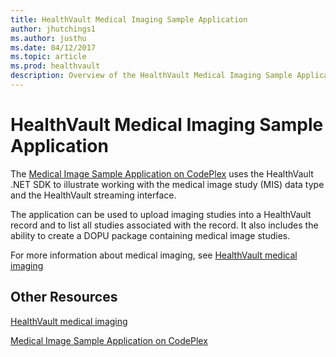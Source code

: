 ```yaml
---
title: HealthVault Medical Imaging Sample Application
author: jhutchings1
ms.author: justhu
ms.date: 04/12/2017
ms.topic: article
ms.prod: healthvault
description: Overview of the HealthVault Medical Imaging Sample Application
---
```



# HealthVault Medical Imaging Sample Application

The [Medical Image Sample Application on CodePlex](http://healthvaultimaging.codeplex.com/) uses the HealthVault .NET SDK to illustrate working with the medical image study (MIS) data type and the HealthVault streaming interface.

The application can be used to upload imaging studies into a HealthVault record and to list all studies associated with the record. It also includes the ability to create a DOPU package containing medical image studies.

For more information about medical imaging, see [HealthVault medical imaging](medical-imaging.md)

## Other Resources

[HealthVault medical imaging](medical-imaging.md)

[Medical Image Sample Application on CodePlex](http://healthvaultimaging.codeplex.com/)
